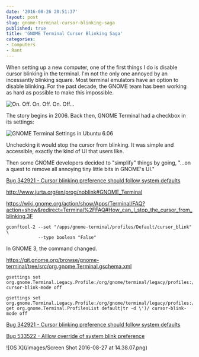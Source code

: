 ```yaml
---
date: '2016-08-26 20:51:37'
layout: post
slug: gnome-terminal-cursor-blinking-saga
published: true
title: 'GNOME Terminal Cursor Blinking Saga'
categories:
- Computers
- Rant
---
```


When setting up a new computer, one of the first things I do is disable cursor blinking in the terminal. I'm not the only one annoyed by an incessantly blinking square. Most terminal emulators have an option to disable blinking. For the past decade, the GNOME team has been working as hard as possible to make this impossible.

<img alt="On. Off. On. Off. On. Off..." src="/images/gnome_terminal_cursor_blinking.gif" style="" />

The story begins in 2006. Back then, GNOME Terminal had a checkbox in its settings:

![GNOME Terminal Settings in Ubuntu 6.06](/images/gnome_terminal_ubuntu_6.png)

Unchecking it would stop the cursor from blinking. It was simple and accessible, exactly the kind of UI that users like.

Then some GNOME developers decided to "simplify" things by going, "…on a quest to remove all annoying tiny little bits in GNOME's UI."

[Bug 342921 - Cursor blinking preference should follow system defaults](https://bugzilla.gnome.org/show_bug.cgi?id=342921)

http://www.jurta.org/en/prog/noblink#GNOME_Terminal

https://wiki.gnome.org/action/show/Apps/Terminal/FAQ?action=show&redirect=Terminal%2FFAQ#How_can_I_stop_the_cursor_from_blinking.3F

```
gconftool-2 --set "/apps/gnome-terminal/profiles/Default/cursor_blink" \
            --type boolean "False"
```

In GNOME 3, the command changed.

https://git.gnome.org/browse/gnome-terminal/tree/src/org.gnome.Terminal.gschema.xml


```
gsettings set org.gnome.Terminal.Legacy.Profile:/org/gnome/terminal/legacy/profiles:/:UUID/ cursor-blink-mode off
```

```
gsettings set org.gnome.Terminal.Legacy.Profile:/org/gnome/terminal/legacy/profiles:/:$(gsettings get org.gnome.Terminal.ProfilesList default|tr -d \')/ cursor-blink-mode off
```

[Bug 342921 - Cursor blinking preference should follow system defaults](https://bugzilla.gnome.org/show_bug.cgi?id=342921)

[Bug 533522 - Alllow override of system blink preference](https://bugzilla.gnome.org/show_bug.cgi?id=533522)

![OS X](/images/Screen Shot 2016-08-27 at 14.38.07.png)
